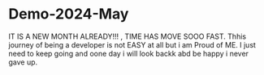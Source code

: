# Demo-2024-May
IT IS A NEW MONTH ALREADY!!! , TIME HAS MOVE SOOO FAST.
Thhis journey of being a developer is not EASY at all but i am Proud of ME. 
I just need to keep going and oone day i will look backk abd be happy i never gave up.
